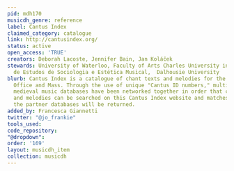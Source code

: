 ```yaml
---
pid: mdh170
musicdh_genre: reference
label: Cantus Index
claimed_category: catalogue
link: http://cantusindex.org/
status: active
open_access: 'TRUE'
creators: Deborah Lacoste, Jennifer Bain, Jan Koláček
stewards: University of Waterloo, Faculty of Arts Charles University in Prague, Centro
  de Estudos de Sociologia e Estética Musical,  Dalhousie University
blurb: Cantus Index is a catalogue of chant texts and melodies for the liturgical
  Office and Mass. Through the use of unique "Cantus ID numbers," multiple online
  medieval music databases have been networked together in order that chant texts
  and melodies can be searched on this Cantus Index website and matches in all of
  the partner databases will be returned.
added_by: Francesca Giannetti
twitter: "@jo_frankie"
tools_used: 
code_repository: 
"@dropdown": 
order: '169'
layout: musicdh_item
collection: musicdh
---
```

